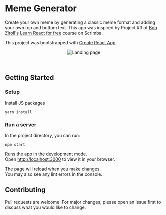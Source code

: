 # Meme Generator

Create your own meme by generating a classic meme format and adding your own top and bottom text. This app was inspired by Project #3 of [Bob Ziroll's](https://github.com/bobziroll) <a href="https://scrimba.com/learn/learnreact">Learn React for free</a> course on Scrimba.

This project was bootstrapped with [Create React App](https://github.com/facebook/create-react-app).

<p align="center">
  <img src="https://user-images.githubusercontent.com/78288118/168830226-c300084c-f07f-4f54-90ce-cead99c00962.png" alt="Landing page"/>
</p>

<br>

## Getting Started

### Setup
Install JS packages
```
yarn install
```
### Run a server
In the project directory, you can run:
```
npm start
```
Runs the app in the development mode.\
Open [http://localhost:3000](http://localhost:3000) to view it in your browser.

The page will reload when you make changes.\
You may also see any lint errors in the console.

## Contributing
Pull requests are welcome. For major changes, please open an issue first to discuss what you would like to change.
